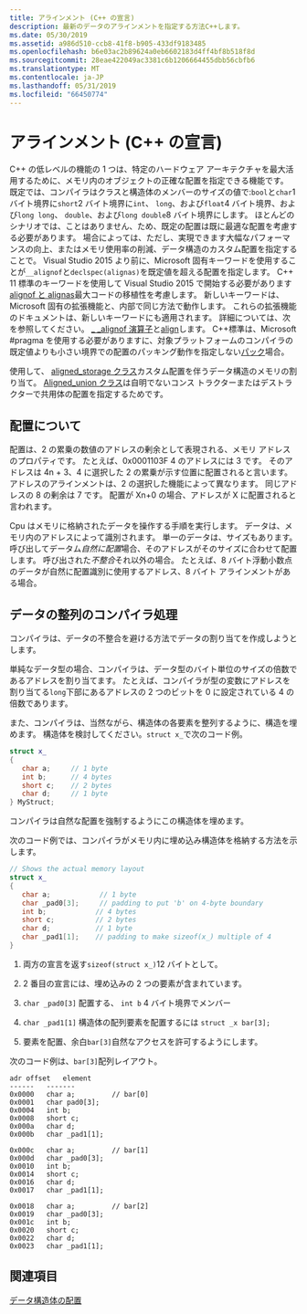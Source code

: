 ```yaml
---
title: アラインメント (C++ の宣言)
description: 最新のデータのアラインメントを指定する方法C++します。
ms.date: 05/30/2019
ms.assetid: a986d510-ccb8-41f8-b905-433df9183485
ms.openlocfilehash: b6e03ac2b89624a0eb6602183d4ff4bf8b518f8d
ms.sourcegitcommit: 28eae422049ac3381c6b1206664455dbb56cbfb6
ms.translationtype: MT
ms.contentlocale: ja-JP
ms.lasthandoff: 05/31/2019
ms.locfileid: "66450774"
---
```

# <a name="alignment-c-declarations"></a>アラインメント (C++ の宣言)

C++ の低レベルの機能の 1 つは、特定のハードウェア アーキテクチャを最大活用するために、メモリ内のオブジェクトの正確な配置を指定できる機能です。 既定では、コンパイラはクラスと構造体のメンバーのサイズの値で:`bool`と`char`1 バイト境界に`short`2 バイト境界に`int`、 `long`、および`float`4 バイト境界、および`long long`、 `double`、および`long double`8 バイト境界にします。 ほとんどのシナリオでは、ことはありません、ため、既定の配置は既に最適な配置を考慮する必要があります。 場合によっては、ただし、実現できます大幅なパフォーマンスの向上、またはメモリ使用率の削減、データ構造のカスタム配置を指定することで。 Visual Studio 2015 より前に、Microsoft 固有キーワードを使用することが`__alignof`と`declspec(alignas)`を既定値を超える配置を指定します。 C++ 11 標準のキーワードを使用して Visual Studio 2015 で開始する必要があります[alignof と alignas](../cpp/alignof-and-alignas-cpp.md)最大コードの移植性を考慮します。 新しいキーワードは、Microsoft 固有の拡張機能と、内部で同じ方法で動作します。 これらの拡張機能のドキュメントは、新しいキーワードにも適用されます。 詳細については、次を参照してください。 [_ _alignof 演算子](../cpp/alignof-operator.md)と[align](../cpp/align-cpp.md)します。 C++標準は、Microsoft #pragma を使用する必要がありますに、対象プラットフォームのコンパイラの既定値よりも小さい境界での配置のパッキング動作を指定しない[パック](../preprocessor/pack.md)場合。

使用して、 [aligned_storage クラス](../standard-library/aligned-storage-class.md)カスタム配置を伴うデータ構造のメモリの割り当て。 [Aligned_union クラス](../standard-library/aligned-union-class.md)は自明でないコンス トラクターまたはデストラクターで共用体の配置を指定するためです。

## <a name="about-alignment"></a>配置について

配置は、2 の累乗の数値のアドレスの剰余として表現される、メモリ アドレスのプロパティです。 たとえば、0x0001103F 4 のアドレスには 3 です。 そのアドレスは 4n + 3、4 に選択した 2 の累乗が示す位置に配置されると言います。 アドレスのアラインメントは、2 の選択した機能によって異なります。 同じアドレスの 8 の剰余は 7 です。 配置が Xn+0 の場合、アドレスが X に配置されると言われます。

Cpu はメモリに格納されたデータを操作する手順を実行します。 データは、メモリ内のアドレスによって識別されます。 単一のデータは、サイズもあります。 呼び出してデータム*自然に配置*場合、そのアドレスがそのサイズに合わせて配置します。 呼び出された*不整合*それ以外の場合。 たとえば、8 バイト浮動小数点のデータが自然に配置識別に使用するアドレス、8 バイト アラインメントがある場合。

## <a name="compiler-handling-of-data-alignment"></a>データの整列のコンパイラ処理

コンパイラは、データの不整合を避ける方法でデータの割り当てを作成しようとします。

単純なデータ型の場合、コンパイラは、データ型のバイト単位のサイズの倍数であるアドレスを割り当てます。 たとえば、コンパイラが型の変数にアドレスを割り当てる`long`下部にあるアドレスの 2 つのビットを 0 に設定されている 4 の倍数であります。

また、コンパイラは、当然ながら、構造体の各要素を整列するように、構造を埋めます。 構造体を検討してください。`struct x_`で次のコード例。

```cpp
struct x_
{
   char a;     // 1 byte
   int b;      // 4 bytes
   short c;    // 2 bytes
   char d;     // 1 byte
} MyStruct;
```

コンパイラは自然な配置を強制するようにこの構造体を埋めます。

次のコード例では、コンパイラがメモリ内に埋め込み構造体を格納する方法を示します。

```cpp
// Shows the actual memory layout
struct x_
{
   char a;            // 1 byte
   char _pad0[3];     // padding to put 'b' on 4-byte boundary
   int b;            // 4 bytes
   short c;          // 2 bytes
   char d;           // 1 byte
   char _pad1[1];    // padding to make sizeof(x_) multiple of 4
}
```

1. 両方の宣言を返す`sizeof(struct x_)`12 バイトとして。

1. 2 番目の宣言には、埋め込みの 2 つの要素が含まれています。

1. `char _pad0[3]` 配置する、 `int b` 4 バイト境界でメンバー

1. `char _pad1[1]` 構造体の配列要素を配置するには `struct _x bar[3];`

1. 要素を配置、余白`bar[3]`自然なアクセスを許可するようにします。

次のコード例は、`bar[3]`配列レイアウト。

```Output
adr offset   element
------   -------
0x0000   char a;         // bar[0]
0x0001   char pad0[3];
0x0004   int b;
0x0008   short c;
0x000a   char d;
0x000b   char _pad1[1];

0x000c   char a;         // bar[1]
0x000d   char _pad0[3];
0x0010   int b;
0x0014   short c;
0x0016   char d;
0x0017   char _pad1[1];

0x0018   char a;         // bar[2]
0x0019   char _pad0[3];
0x001c   int b;
0x0020   short c;
0x0022   char d;
0x0023   char _pad1[1];
```

## <a name="see-also"></a>関連項目

[データ構造体の配置](https://en.wikipedia.org/wiki/Data_structure_alignment)
